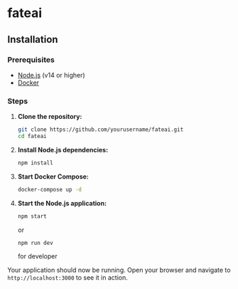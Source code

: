 # fateai
## Installation

### Prerequisites
- [Node.js](https://nodejs.org/) (v14 or higher)
- [Docker](https://www.docker.com/)

### Steps

1. **Clone the repository:**
    ```sh
    git clone https://github.com/yourusername/fateai.git
    cd fateai
    ```

2. **Install Node.js dependencies:**
    ```sh
    npm install
    ```

3. **Start Docker Compose:**
    ```sh
    docker-compose up -d
    ```

4. **Start the Node.js application:**
    ```sh
    npm start
    ```
    or
    ```sh
    npm run dev 
    ```
    for developer

Your application should now be running. Open your browser and navigate to `http://localhost:3000` to see it in action.